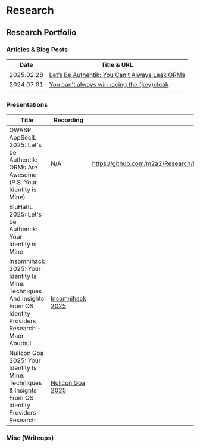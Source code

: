 # Research

## Research Portfolio

### Articles & Blog Posts

| Date       | Title & URL                                    |
|------------|------------------------------------------------|
| 2025.02.28 | [Let’s Be Authentik: You Can’t Always Leak ORMs](https://www.cyberark.com/resources/threat-research-blog/lets-be-authentik-you-cant-always-leak-orms) |
| 2024.07.01 | [You can’t always win racing the (key)cloak](https://www.cyberark.com/resources/threat-research-blog/you-cant-always-win-racing-the-keycloak)    |
|            |                                                |

### Presentations

| Title                                                                                                               | Recording                                                       | Slides                                                                                                      |
|---------------------------------------------------------------------------------------------------------------------|-----------------------------------------------------------------|-------------------------------------------------------------------------------------------------------------|
| OWASP AppSecIL 2025: Let's be Authentik: ORMs Are Awesome (P.S. Your Identity is Mine)                              | N/A                                                             | https://github.com/m2a2/Research/blob/main/presentations/2025/OWASP_AppSecIL_2025_Lets_Be_Authentik_v44.pdf |
| BluHatIL 2025: Let's be Authentik: Your Identity is Mine                                                            |                                                                 |                                                                                                             |
| Insomnihack 2025: Your Identity Is Mine: Techniques And Insights From OS Identity Providers Research - Maor Abutbul | [Insomnihack 2025](https://www.youtube.com/watch?v=5Y4bBw1XGgI) |                                                                                                             |
| Nullcon Goa 2025: Your Identity Is Mine: Techniques & Insights From OS Identity Providers Research                  | [Nullcon Goa 2025](https://www.youtube.com/watch?v=FtoaQHYmUD0) |                                                                                                             |


### Misc (Writeups)

